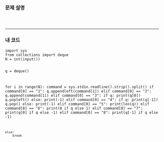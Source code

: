 <h3 id="문제-설명">문제 설명</h3>
<p><img alt="" src="https://velog.velcdn.com/images/tjeudeud/post/0f89cf9b-fae9-4e0b-a493-988bb7c258ed/image.png" /></p>
<p><img alt="" src="https://velog.velcdn.com/images/tjeudeud/post/d88f7264-de8c-479e-9454-ba7710de43df/image.png" /></p>
<p><img alt="" src="https://velog.velcdn.com/images/tjeudeud/post/083c1314-b810-4419-8279-654721069896/image.png" /></p>
<hr />
<h3 id="내-코드">내 코드</h3>
<pre><code>import sys
from collections import deque
N = int(input())

q = deque()

for i in range(N):
    command = sys.stdin.readline().strip().split()
    if command[0] == &quot;1&quot;:
        q.appendleft(command[1])
    elif command[0] == &quot;2&quot;:
        q.append(command[1])
    elif command[0] == &quot;3&quot;:
        if q:
            print(q[0])
            q.popleft()
        else:
            print(-1)
    elif command[0] == &quot;4&quot;:
        if q:
            print(q[-1])
            q.pop()
        else:
            print(-1)
    elif command[0] == &quot;5&quot;:
        print(len(q))
    elif command[0] == &quot;6&quot;:
        print(0 if q else 1)
    elif command[0] == &quot;7&quot;:
        print(q[0] if q else -1)
    elif command[0] == &quot;8&quot;:
        print(q[-1] if q else -1)

    else:
        break
</code></pre>